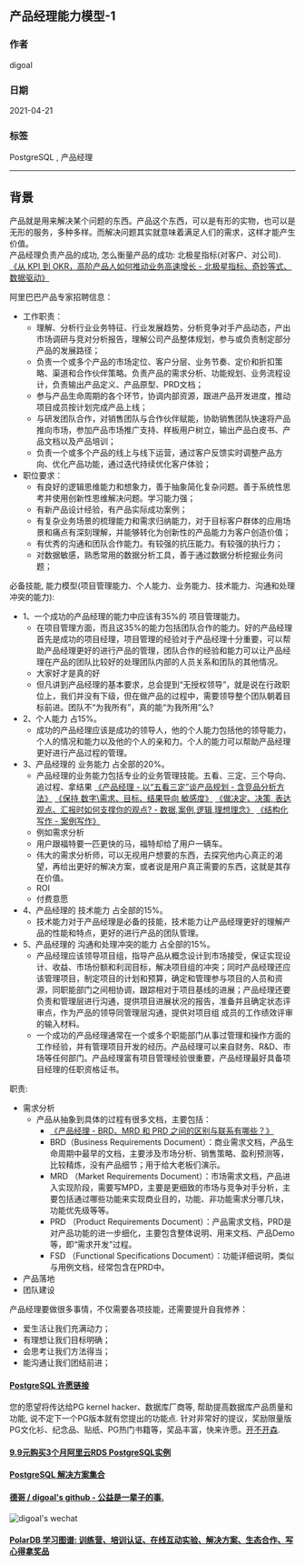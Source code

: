## 产品经理能力模型-1  
  
### 作者  
digoal  
  
### 日期  
2021-04-21   
  
### 标签  
PostgreSQL , 产品经理    
  
----  
  
## 背景  
产品就是用来解决某个问题的东西。产品这个东西，可以是有形的实物，也可以是无形的服务，多种多样。而解决问题其实就意味着满足人们的需求，这样才能产生价值。  
产品经理负责产品的成功, 怎么衡量产品的成功: 北极星指标(对客户、对公司).   [《从 KPI 到 OKR，高阶产品人如何推动业务高速增长 - 北极星指标、奇妙等式、数据驱动》](../202103/20210302_03.md)  
  
阿里巴巴产品专家招聘信息：  
- 工作职责：  
    - 理解、分析行业业务特征、行业发展趋势，分析竞争对手产品动态，产出市场调研与竞对分析报告，理解公司产品整体规划，参与或负责制定部分产品的发展路径；  
    - 负责一个或多个产品的市场定位、客户分层、业务节奏、定价和折扣策略、渠道和合作伙伴策略。负责产品的需求分析、功能规划、业务流程设计，负责输出产品定义、产品原型、PRD文档；  
    - 参与产品生命周期的各个环节，协调内部资源，跟进产品开发进度，推动项目成员按计划完成产品上线；  
    - 与研发团队合作，对销售团队与合作伙伴赋能，协助销售团队快速将产品推向市场，参加产品市场推广支持、样板用户树立，输出产品白皮书、产品文档以及产品培训；  
    - 负责一个或多个产品的线上与线下运营，通过客户反馈实时调整产品方向、优化产品功能，通过迭代持续优化客户体验；  
- 职位要求：  
    - 有良好的逻辑思维能力和想象力，善于抽象简化复杂问题。善于系统性思考并使用创新性思维解决问题。学习能力强；  
    - 有新产品设计经验，有产品实际成功案例；  
    - 有复杂业务场景的梳理能力和需求归纳能力，对于目标客户群体的应用场景和痛点有深刻理解，并能够转化为创新性的产品能力为客户创造价值；  
    - 有优秀的沟通和团队合作能力。有较强的抗压能力。有较强的执行力；  
    - 对数据敏感，熟悉常用的数据分析工具，善于通过数据分析挖掘业务问题；  
  
必备技能, 能力模型(项目管理能力、个人能力、业务能力、技术能力、沟通和处理冲突的能力):  
- 1、一个成功的产品经理的能力中应该有35%的 项目管理能力。  
    - 在项目管理方面，而且这35%的能力包括团队合作的能力。好的产品经理首先是成功的项目经理，项目管理的经验对于产品经理十分重要，可以帮助产品经理更好的进行产品的管理，团队合作的经验和能力可以让产品经理在产品的团队比较好的处理团队内部的人员关系和团队的其他情况。  
    - 大家好才是真的好  
    - 但凡讲到产品经理的基本要求，总会提到“无授权领导”，就是说在行政职位上，我们并没有下级，但在做产品的过程中，需要领导整个团队朝着目标前进。团队不“为我所有”，真的能“为我所用”么?  
- 2、个人能力 占15%。  
    - 成功的产品经理应该是成功的领导人，他的个人能力包括他的领导能力，个人的情况和能力以及他的个人的亲和力。个人的能力可以帮助产品经理更好进行产品过程的管理。  
- 3、产品经理的 业务能力 占全部的20%。  
    - 产品经理的业务能力包括专业的业务管理技能。五看、三定、三个导向、追过程、拿结果  [《产品经理 - 以“五看三定”谈产品规划 - 含竞品分析方法》](../202101/20210128_02.md)  [《保持 数字\需求、目标、结果导向 敏感度》](../202104/20210414_05.md)  [《做决定、决策, 表达观点、汇报时如何支撑你的观点?  - 数据,案例,逻辑,理想理念》](../202104/20210414_04.md)  [《结构化写作 - 案例写作》](../202104/20210414_03.md)    
    - 例如需求分析  
    - 用户跟福特要一匹更快的马，福特却给了用户一辆车。  
    - 伟大的需求分析师，可以无视用户想要的东西，去探究他内心真正的渴望，再给出更好的解决方案，或者说是用户真正需要的东西，这就是其存在价值。  
    - ROI  
    - 付费意愿  
- 4、产品经理的 技术能力 占全部的15%。  
    - 技术能力对于产品经理是必备的技能，技术能力让产品经理更好的理解产品的性能和特点，更好的进行产品的团队管理。  
- 5、产品经理的 沟通和处理冲突的能力 占全部的15%。  
    - 产品经理应该领导项目组，指导产品从概念设计到市场接受，保证实现设计、收益、市场份额和利润目标，解决项目组的冲突；同时产品经理还应该管理项目，制定项目的计划和预算，确定和管理参与项目的人员和资源，同职能部门之间相协调，跟踪相对于项目基线的进展；产品经理还要负责和管理层进行沟通，提供项目进展状况的报告，准备并且确定状态评审点，作为产品的领导同管理层沟通，提供对项目组 成员的工作绩效评审的输入材料。  
    - 一个成功的产品经理通常在一个或多个职能部门从事过管理和操作方面的工作经验，并有管理项目开发的经历。产品经理可以来自财务、R&D、市场等任何部门。产品经理富有项目管理经验很重要，产品经理最好具备项目经理的任职资格证书。  
  
职责:  
- 需求分析  
    - 产品从抽象到具体的过程有很多文档，主要包括：  
        - [《产品经理 - BRD、MRD 和 PRD 之间的区别与联系有哪些？》](../202101/20210128_01.md)  
        - BRD（Business Requirements Document）：商业需求文档，产品生命周期中最早的文档，主要涉及市场分析、销售策略、盈利预测等，比较精炼，没有产品细节；用于给大老板们演示。  
        - MRD （Market Requirements Document）：市场需求文档，产品进入实现阶段，需要写MPD，主要是更细致的市场与竞争对手分析，主要包括通过哪些功能来实现商业目的，功能、非功能需求分哪几块，功能优先级等等。  
        - PRD （Product Requirements Document）：产品需求文档，PRD是对产品功能的进一步细化，主要包含整体说明、用来文档、产品Demo等，即“需求开发”过程。  
        - FSD （Functional Specifications Document）：功能详细说明，类似与用例文档，经常包含在PRD中。  
- 产品落地  
- 团队建设          
  
产品经理要做很多事情，不仅需要各项技能，还需要提升自我修养：  
- 爱生活让我们充满动力；  
- 有理想让我们目标明确；  
- 会思考让我们方法得当；  
- 能沟通让我们团结前进；  
  
  
#### [PostgreSQL 许愿链接](https://github.com/digoal/blog/issues/76 "269ac3d1c492e938c0191101c7238216")
您的愿望将传达给PG kernel hacker、数据库厂商等, 帮助提高数据库产品质量和功能, 说不定下一个PG版本就有您提出的功能点. 针对非常好的提议，奖励限量版PG文化衫、纪念品、贴纸、PG热门书籍等，奖品丰富，快来许愿。[开不开森](https://github.com/digoal/blog/issues/76 "269ac3d1c492e938c0191101c7238216").  
  
  
#### [9.9元购买3个月阿里云RDS PostgreSQL实例](https://www.aliyun.com/database/postgresqlactivity "57258f76c37864c6e6d23383d05714ea")
  
  
#### [PostgreSQL 解决方案集合](https://yq.aliyun.com/topic/118 "40cff096e9ed7122c512b35d8561d9c8")
  
  
#### [德哥 / digoal's github - 公益是一辈子的事.](https://github.com/digoal/blog/blob/master/README.md "22709685feb7cab07d30f30387f0a9ae")
  
  
![digoal's wechat](../pic/digoal_weixin.jpg "f7ad92eeba24523fd47a6e1a0e691b59")
  
  
#### [PolarDB 学习图谱: 训练营、培训认证、在线互动实验、解决方案、生态合作、写心得拿奖品](https://www.aliyun.com/database/openpolardb/activity "8642f60e04ed0c814bf9cb9677976bd4")
  
